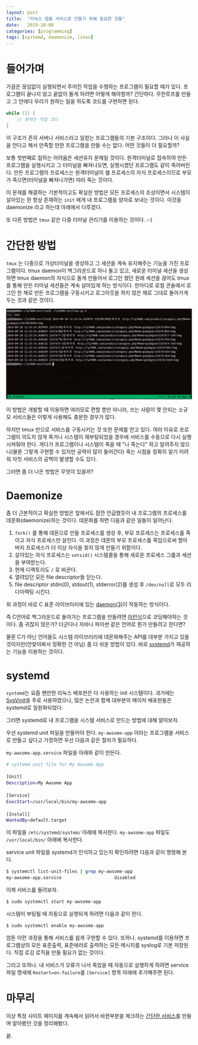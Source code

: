 ```yaml
---
layout: post
title:  "리눅스 앱을 서비스로 만들기 위해 필요한 것들"
date:   2019-10-08
categories: [programming]
tags: [systemd, daemonize, linux]
---
```


# 들어가며

가끔은 끊임없이 실행되면서 주어진 작업을 수행하는 프로그램이 필요할
때가 있다. 프로그램이 끝나지 않고 끝없이 돌게 하려면 어떻게 해야할까?
간단하다. 무한루프를 만들고 그 안에다 우리가 원하는 일을 하도록 코드를
구현하면 된다.

```c
while (1) {
	// 원하는 작업 코드
}
```

이 구조가 흔히 서버나 서비스라고 일컫는 프로그램들의 기본
구조이다. 그러나 이 사실을 안다고 해서 만족할 만한 프로그램을
만들 수는 없다. 어떤 것들이 더 필요할까?


보통 첫번째로 접하는 어려움은 세션유지 문제일 것이다. 원격터미널로
접속하여 만든 프로그램을 실행시키고 그 터미널을 빠져나오면, 실행시켰던
프로그램도 같이 죽어버린다. 만든 프로그램의 프로세스는 원격터미널의 쉘
프로세스의 자식 프로세스이므로 부모가 죽으면(터미널을 빠져나가면) 따라
죽는 것이다.

이 문제를 해결하는 기본적이고도 확실한 방법은 모든 프로세스의
조상이면서 시스템이 살아있는 한 항상 존재하는 `init` 에게 내
프로그램을 양자로 보내는 것이다. 이것을 daemonize 라고 하는데 아래에서
다루겠다.

또 다른 방법은 `tmux` 같은 다중 터미널 관리기를 이용하는 것이다. :-)


# 간단한 방법

`tmux` 는 다중으로 가상터미널을 생성하고 그 세션을 계속 유지해주는
기능을 가진 프로그램이다. tmux daemon이 백그라운드로 하나 돌고 있고,
새로운 터미널 세션을 생성하면 tmux daemon의 자식으로 돌게 만들어서
로그인 했던 원래 세션을 끊어도 tmux를 통해 만든 터미널 세션들은 계속
살아있게 하는 방식이다. 한마디로 로컬 콘솔에서 로그인 한 채로 만든
프로그램을 구동시키고 로그아웃을 하지 않은 채로 그대로 돌아가게 두는
것과 같은 것이다.

![tmux 안에서 프로그램을 구통시킨 화면](/assets/running-app-within-tmux.png)

이 방법은 개발할 때 이용하면 여러모로 편할 뿐만 아니라, 쓰는 사람이 몇
안되는 소규모 서비스들은 이렇게 사용해도 충분한 경우가 많다.

하지만 tmux 만으로 서비스를 구동시키는 것 또한 문제를 안고 있다. 여러
이유로 프로그램이 의도치 않게 죽거나 시스템이 재부팅되었을 경우에
서비스를 수동으로 다시 실행시켜줘야 한다. 게다가 프로그램이나 시스템이
죽을 때 "나 죽는다" 하고 알려주지 않으니(물론 그렇게 구현할 수 있지만
공력이 많이 들어간다) 죽는 시점을 정확히 알기 어려워 자칫 서비스의
공백이 발생할 수도 있다.

그러면 좀 더 나은 방법은 무엇이 있을까?

# Daemonize

좀 더 근본적이고 확실한 방법은 앞에서도 잠깐 언급했듯이 내 프로그램의
프로세스를 데몬화(daemonize)하는 것이다. 데몬화를 하면 다음과 같은 일들이 일어난다.

1. `fork()` 를 통해 데몬으로 만들 프로세스를 생성 후, 부모 프로세스는
   프로세스를 죽이고 자식 프로세스만 살린다. 이 과정은 데몬의 부모
   프로세스를 죽임으로써 할아버지 프로세스가 더 이상 자식을 찾지 않게 만들기 위함이다.
2. 살아있는 자식 프로세스는 `setsid()` 시스템콜을 통해 새로운 프로세스 그룹과 세션을 부여받는다.
3. 현재 디렉토리도 `/` 로 바꾼다.
4. 열려있던 모든 file descriptor들 닫는다.
5. file descriptor stdin(0), stdout(1), stderror(2)를 생성 후 `/dev/null`로 모두 리다이렉팅 시킨다.

위 과정이 바로 C 표준 라이브러리에 있는 [daemon(3)](https://linux.die.net/man/3/daemon)이 작동하는 방식이다.

즉 C언어로 백그라운드로 돌아가는 프로그램을 만들려면 [이런식](https://gist.github.com/copyninja/1033862)으로
코딩해야하는 것이다. 좀 귀찮지 않은가? 더군다나 자바나 파이썬 같은 언어로 뭔가 만들려고 한다면?

물론 C가 아닌 언어들도 시스템 라이브러리에 데몬화해주는 API를 대부분
가지고 있을 것이지만(안찾아봐서 정확한 건 아님) 좀 더 쉬운 방법이 있다. 
바로 [systemd](https://www.freedesktop.org/wiki/Software/systemd/)가 제공하는 기능을 이용하는 것이다.


# systemd

`systemd`는 요즘 왠만한 리눅스 배포판은 다 사용하는 init
시스템이다. 과거에는
[SysVinit](https://wiki.archlinux.org/index.php/SysVinit)을 주로
사용하였으나, 많은 논란과 함께 대부분의 메이저 배포판들은 systemd로
일원화되었다.

그러면 systemd로 내 프로그램을 시스템 서비스로 만드는 방법에 대해 알아보자.

우선 systemd unit 파일을 만들어야 한다. `my-awsome-app` 이라는 프로그램을 서비스로 만들고 싶다고 가정하면 우선 다음과 같은 절차가 필요하다.

 `my-awsome-app.service` 파일을 아래와 같이 만든다.

```sh
# systemd unit file for My Awsome App

[Unit]
Description=My Awsome App

[Service]
ExecStart=/usr/local/bin/my-awsome-app

[Install]
WantedBy=default.target
```

이 파일을 `/etc/systemd/system/` 아래에 복사한다. `my-awsome-app` 파일도 `/usr/local/bin/` 아래에 복사한다.

service unit 파일을 systemd가 인식하고 있는지 확인하려면 다음과 같이 명령해 본다.

```sh
$ systemctl list-unit-files | grep my-awsome-app
my-awsome-app.service                    disabled
```

이제 서비스를 돌려보자.

```sh
$ sudo systemctl start my-awsome-app
```

시스템이 부팅될 때 자동으로 실행되게 하려면 다음과 같이 한다.

```sh
$ sudo systemctl enable my-awsome-app
```

암튼 이런 과정을 통해 서비스를 쉽게 구현할 수 있다. 또하나. systemd를
이용하면 프로그램상의 모든 표준출력, 표준에러로 출력하는 모든 메시지를
syslog로 기본 저장된다. 직접 로깅 로직을 만들 필요가 없는 것이다.

그리고 또하나. 내 서비스가 오류가 나서 죽었을 때 자동으로 실행하게
하려면 service 파일 명세에 `Restart=on-failure`를 `[Service]` 항목 아래에 추가해주면 된다.


# 마무리

이상 특정 사이트 페이지를 계속해서 읽어서 바뀐부분을 체크하는 [간단한
서비스](https://github.com/bbingju/lp7080-notifier)를 만들며 알아봤던
것을 정리해봤다.

끝.
